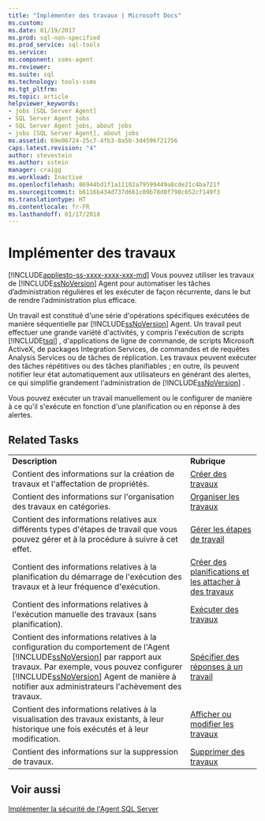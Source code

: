 ```yaml
---
title: "Implémenter des travaux | Microsoft Docs"
ms.custom: 
ms.date: 01/19/2017
ms.prod: sql-non-specified
ms.prod_service: sql-tools
ms.service: 
ms.component: ssms-agent
ms.reviewer: 
ms.suite: sql
ms.technology: tools-ssms
ms.tgt_pltfrm: 
ms.topic: article
helpviewer_keywords:
- jobs [SQL Server Agent]
- SQL Server Agent jobs
- SQL Server Agent jobs, about jobs
- jobs [SQL Server Agent], about jobs
ms.assetid: 69e06724-25c7-4fb3-8a5b-3d4596f21756
caps.latest.revision: "4"
author: stevestein
ms.author: sstein
manager: craigg
ms.workload: Inactive
ms.openlocfilehash: 86944bd1f1a11102a79599449a8cde21c4ba721f
ms.sourcegitcommit: b6116b434d737d661c09b78d0f798c652cf149f3
ms.translationtype: HT
ms.contentlocale: fr-FR
ms.lasthandoff: 01/17/2018
---
```

# <a name="implement-jobs"></a>Implémenter des travaux
[!INCLUDE[appliesto-ss-xxxx-xxxx-xxx-md](../../includes/appliesto-ss-xxxx-xxxx-xxx-md.md)] Vous pouvez utiliser les travaux de [!INCLUDE[ssNoVersion](../../includes/ssnoversion_md.md)] Agent pour automatiser les tâches d’administration régulières et les exécuter de façon récurrente, dans le but de rendre l’administration plus efficace.  
  
Un travail est constitué d'une série d'opérations spécifiques exécutées de manière séquentielle par [!INCLUDE[ssNoVersion](../../includes/ssnoversion_md.md)] Agent. Un travail peut effectuer une grande variété d'activités, y compris l'exécution de scripts [!INCLUDE[tsql](../../includes/tsql_md.md)] , d'applications de ligne de commande, de scripts Microsoft ActiveX, de packages Integration Services, de commandes et de requêtes Analysis Services ou de tâches de réplication. Les travaux peuvent exécuter des tâches répétitives ou des tâches planifiables ; en outre, ils peuvent notifier leur état automatiquement aux utilisateurs en générant des alertes, ce qui simplifie grandement l'administration de [!INCLUDE[ssNoVersion](../../includes/ssnoversion_md.md)] .  
  
Vous pouvez exécuter un travail manuellement ou le configurer de manière à ce qu'il s'exécute en fonction d'une planification ou en réponse à des alertes.  
  
## <a name="related-tasks"></a>Related Tasks  
  
|||  
|-|-|  
|**Description**|**Rubrique**|  
|Contient des informations sur la création de travaux et l'affectation de propriétés.|[Créer des travaux](../../ssms/agent/create-jobs.md)|  
|Contient des informations sur l'organisation des travaux en catégories.|[Organiser les travaux](../../ssms/agent/organize-jobs.md)|  
|Contient des informations relatives aux différents types d'étapes de travail que vous pouvez gérer et à la procédure à suivre à cet effet.|[Gérer les étapes de travail](../../ssms/agent/manage-job-steps.md)|  
|Contient des informations relatives à la planification du démarrage de l'exécution des travaux et à leur fréquence d'exécution.|[Créer des planifications et les attacher à des travaux](../../ssms/agent/create-and-attach-schedules-to-jobs.md)|  
|Contient des informations relatives à l'exécution manuelle des travaux (sans planification).|[Exécuter des travaux](../../ssms/agent/run-jobs.md)|  
|Contient des informations relatives à la configuration du comportement de l'Agent [!INCLUDE[ssNoVersion](../../includes/ssnoversion_md.md)] par rapport aux travaux. Par exemple, vous pouvez configurer [!INCLUDE[ssNoVersion](../../includes/ssnoversion_md.md)] Agent de manière à notifier aux administrateurs l'achèvement des travaux.|[Spécifier des réponses à un travail](../../ssms/agent/specify-job-responses.md)|  
|Contient des informations relatives à la visualisation des travaux existants, à leur historique une fois exécutés et à leur modification.|[Afficher ou modifier les travaux](../../ssms/agent/view-or-modify-jobs.md)|  
|Contient des informations sur la suppression de travaux.|[Supprimer des travaux](../../ssms/agent/delete-jobs.md)|  
  
## <a name="see-also"></a> Voir aussi  
[Implémenter la sécurité de l'Agent SQL Server](../../ssms/agent/implement-sql-server-agent-security.md)  
  
